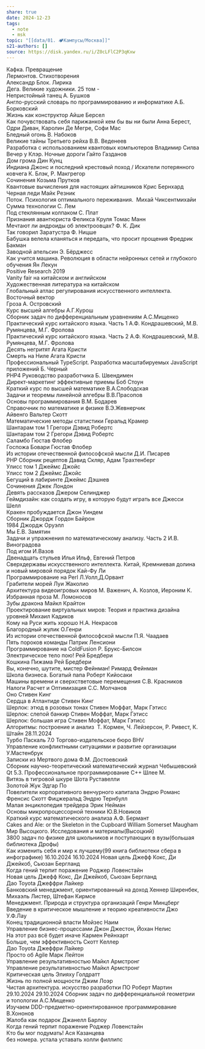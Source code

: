 ```yaml
---
share: true
date: 2024-12-23
tags:
  - note
  - msk
topic: "[[data/01. 🏕️Кампусы/Москва]]"
s21-authors: []
source: https://disk.yandex.ru/i/Z0cLFlC2P3qKxw
---
```


Кафка. Превращение	 		
Лермонтов. Стихотворения	 		
Александр Блок. Лирика	 		
Дега. Великие художники. 25 том	-		
Непристойный танец	А. Бушков		
Англо-русский словарь по программированию и информатике	А.Б. Борковский		
Жизнь как конструктор	Айше Берсел		
Как почувствовать себя парижанкой кем бы вы ни были	Анна Берест, Одри Диван, Каролин Де Мегре, Софи Мас		
Бледный огонь	В. Набоков 		
Великие тайны Третьего рейха	В.В. Веденеев		
Разработка с использованием квантовых компьютеров	Владимир Силва		
Вечер у Клэр. Ночные дороги	Гайто Газданов		
Дом грома	Дин Кунц		
Индиана Джонс и последний крестовый поход / Искатели потерянного ковчега	К. Блэк, Р. Макгрегор		
Сочинения	Козьма Прутков		
Квантовые вычисления для настоящих айтишников	Крис Бернхард		
Черная леди	Майк Резник		
Поток. Психология оптимального переживания. 	Михай Чиксентмихайи		
Сумма технологии	С. Лем		
Под стеклянным колпаком	С. Плат		
Признания авантюриста Феликса Круля	Томас Манн		
Мечтают ли андроиды об электроовцах?	Ф. К. Дик		
Так говорил Заратустра	Ф. Ницше		
Бабушка велела кланяться и передать, что просит прощения	Фредрик Бакман		
Заводной апельсин	Э. Бёрджесс		
Как учится машина. Революция в области нейронных сетей и глубокого обучения	Ян Лекун		
Positive Research 2019	 		
Vanity fair на китайском и английском	 		
Художественная литература на китайском	 		
Глобальный атлас регулирования искусственного интеллекта. Восточный вектор	 		
Гроза	А. Островский		
Курс высшей алгебры	А.Г.Курош		
Сборник задач по дифференциальным уравнениям	А.С.Мищенко		
Практический курс китайского языка. Часть 1	А.Ф. Кондрашевский, М.В. Румянцева, М.Г. Фролова		
Практический курс китайского языка. Часть 2	А.Ф. Кондрашевский, М.В. Румянцева, М.Г. Фролова		
Десять негритят	Агата Кристи		
Смерть на Ниле	Агата Кристи		
Профессиональный TypeScript. Разработка масштабируемых JavaScript приложений	Б. Черный		
PHP4 Руководство разработчика	Б. Швендимен		
Директ-маркетинг эффективные приемы	Боб Стоун		
Краткий курс по высшей математике	В.А.Слободская		
Задачи и теоремы линейной алгебры	В.В.Прасопов		
Основы программирования	В.М. Бодарев		
Справочник по математике и физике	В.Э.Жевнерчик		
Айвенго	Вальтер Скотт		
Математические методы статистики	Геральд Крамер		
Шантарам том 1	Грегори Дэвид Робертс		
Шантарам том 2	Грегори Дэвид Робертс		
Саламбо	Гюстав Флобер		
Госпожа Бовари	Гюстав Флобер		
Из истории отечественной философской мысли	Д.И. Писарев		
PHP Сборник рецептов	Давид Скляр, Адам Трахтенберг		
Улисс том 1	Джеймс Джойс		
Улисс том 2	Джеймс Джойс		
Бегущий в лабиринте	Джеймс Дэшнев		
Сочинения	Джек Лондон		
Девять рассказов	Джером Селинджер		
Геймдизайн: как создать игру, в которую будут играть все	Джесси Шелл		
Кракен пробуждается	Джон Уиндем		
Сборник	Джордж Гордон Байрон		
1984	Джордж Оруэлл		
Мы	Е.В. Замятин		
Задачи и упражнения по математическому анализу. Часть 2	И.В. Виноградова		
Под игом	И.Вазов		
Двенадцать стульев	Илья Ильф, Евгений Петров		
Сверхдержавы искусственного интеллекта. Китай, Кремниевая долина и новый мировой порядок	Кай-Фу Ли		
Программирование на Perl	Л.Уолл,Д.Орвант		
Грабители морей	Луи Жаколио		
Архитектура видеоигровых миров	М. Важенич, А. Козлов, Иероним К.		
Избранная проза	М. Ломоносов		
Зубы дракона	Майкл Крайтон		
Проектирование виртуальных миров: Теория и практика дизайна уровней	Михаил Кадиков		
Кому на Руси жить хорошо	Н.А. Некрасов		
Благородный жулик	О.Генри		
Из истории отечественной философской мысли	П.Я. Чаадаев		
Пять пороков команды	Патрик Ленсиони		
Программирование на ColdFusion	Р. Брукс-Билсон		
Электрическое тело пою!	Рей Бредбери		
Кошкина Пижама	Рей Бредбери		
Вы, конечно, шутите, мистер Фейнман!	Римард Фейнман		
Школа бизнеса. Богатый папа	Роберт Кийосаки		
Машины времени и сверхстветовые перемещения	С.В. Красников		
Налоги Расчет и Оптимизация	С.С. Молчанов		
Оно	Стивен Кинг		
Сердца в Атлантиде	Стивен Кинг		
Шерлок: этюд в розовых тонах	Стивен Моффат, Марк Гэтисс		
Шерлок: слепой банкир	Стивен Моффат, Марк Гэтисс		
Шерлок: большая игра	Стивен Моффат, Марк Гэтисс		
Алгоритмы: построение и анализ 	Т. Кормен, Ч. Лейзерсон, Р. Ривест, К. Штайн	28.11.2024	
Турбо Паскаль 7.0	Торгово-издательское бюро BHV		
Управление конфликтными ситуациями и развитие организации	У.Мастенбрук		
Записки из Мертвого дома	Ф.М. Достоевский		
Сборник научно-теоретический математический журнал	Чебышевский		
Qt 5.3. Профессиональное программирование С++	Шлее М.		
Витязь в тигровой шкуре	Шота Руставелли		
Золотой Жук	Эдгар По		
Повелители корпоративного венчурного капитала	Эндрю Романс		
Френсис Скотт Фицжеральд	Эндрю Тернбулл		
Малая энциклопедия трейдера	Эрик Нейман		
Основы микропроцессорной техники	Ю.В.Новиков		
Краткий курс математического анализа	A.Ф. Бермант		
Cakes and Ale: or the Skeleton in the Cupboard	William Somerset Maugham		
Мир Высоцкого. Исследования и материалы(Высоцкий)			
3800 задач по физике для школьников и поступающих в вузы(большая библиотека Дрофы)			
Как изменить себя и мир к лучшему(99 книга библиотеки сбера в инфографике)		16.10.2024	16.10.2024
Новая цель	Джефф Кокс, Ди Джейкоб, Сьюзан Бергланд		
Когда гений терпит поражение	Роджер Ловенстайн		
Новая цель	Джефф Кокс, Ди Джейкоб, Сьюзан Бергланд		
Дао Toyota	Джеффри Лайкер		
Банковский менеджмент, ориентированный на доход	Хеннер Ширенбек, Михаэль Листер, Штефан Кирмсе		
Менеджмент. Природа и структура организаций	Генри Минцберг		
Введение в критическое мышление и теорию креативности	Джо У.Ф.Лау		
Конец традиционной власти 	Мойзес Наим		
Управление бизнес-процессами	Джон Джестон, Йохан Нелис		
На этот раз всё будет иначе	Кармен Рейнхарт		
Больше, чем эффективность	Скотт Келлер		
Дао Toyota	Джеффри Лайкер		
Просто об Agile	Марк Лейтон		
Управление результативностью	Майкл Армстронг		
Управление результативностью	Майкл Армстронг		
Критическая цель	Элияху Голдратт		
Жизнь по полной мощности 	Джим Лоэр		
Чистая архитектура. искусство разработки ПО	Роберт Мартин	29.10.2024	29.10.2024
Сборник задач по дифференциальной геометрии и топологии	А.С.Мищенко		
Изучаем DDD-предметно-ориентированное программирование	В.Хононов		
Жалоба как подарок	Джанелл Барлоу		
Когда гений терпит поражение	Роджер Ловенстайн		
Кто бы мог подумать!	Ася Казанцева		
без номера. устала уставать 	холли филлипс		
